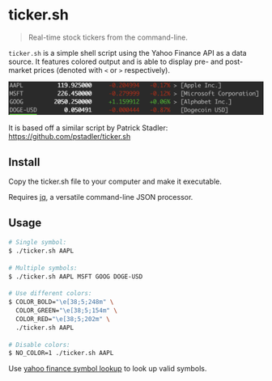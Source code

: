 # ticker.sh

> Real-time stock tickers from the command-line.

`ticker.sh` is a simple shell script using the Yahoo Finance API as a data source. It features colored output and is able to display pre- and post-market prices (denoted with `<` or `>` respectively).

![ticker.sh](/ticker/screenshot.png?raw=true)

It is based off a similar script by Patrick Stadler: https://github.com/pstadler/ticker.sh

## Install

Copy the ticker.sh file to your computer and make it executable.

Requires [jq](https://stedolan.github.io/jq/), a versatile command-line JSON processor.

## Usage

```sh
# Single symbol:
$ ./ticker.sh AAPL

# Multiple symbols:
$ ./ticker.sh AAPL MSFT GOOG DOGE-USD

# Use different colors:
$ COLOR_BOLD="\e[38;5;248m" \
  COLOR_GREEN="\e[38;5;154m" \
  COLOR_RED="\e[38;5;202m" \
  ./ticker.sh AAPL

# Disable colors:
$ NO_COLOR=1 ./ticker.sh AAPL
```

Use [yahoo finance symbol lookup](https://finance.yahoo.com/lookup/) to look up valid symbols.
